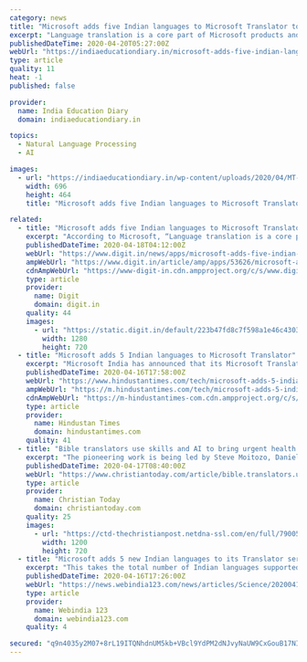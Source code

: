 ```yaml
---
category: news
title: "Microsoft adds five Indian languages to Microsoft Translator to help break communication barriers"
excerpt: "Language translation is a core part of Microsoft products and services. Users can avail the benefits of AI and Deep Neural Networks-enhanced, real-time translation in all these languages while using Bing and the Microsoft Translator website, as well as the Microsoft Translator App for Android, IOS and Windows. The Microsoft Translator app can ..."
publishedDateTime: 2020-04-20T05:27:00Z
webUrl: "https://indiaeducationdiary.in/microsoft-adds-five-indian-languages-to-microsoft-translator-to-help-break-communication-barriers/"
type: article
quality: 11
heat: -1
published: false

provider:
  name: India Education Diary
  domain: indiaeducationdiary.in

topics:
  - Natural Language Processing
  - AI

images:
  - url: "https://indiaeducationdiary.in/wp-content/uploads/2020/04/MT-PR-Indic-Text-01-1-696x464.jpg"
    width: 696
    height: 464
    title: "Microsoft adds five Indian languages to Microsoft Translator to help break communication barriers"

related:
  - title: "Microsoft adds five Indian languages to Microsoft Translator"
    excerpt: "According to Microsoft, “Language translation is a core part of Microsoft products and services. Users can avail the benefits of AI and Deep Neural Networks-enhanced, real-time translation in all these languages while using Bing and the Microsoft Translator website, as well as the Microsoft Translator App for Android, IOS and Windows."
    publishedDateTime: 2020-04-18T04:12:00Z
    webUrl: "https://www.digit.in/news/apps/microsoft-adds-five-indian-languages-to-microsoft-translator-53626.html"
    ampWebUrl: "https://www.digit.in/article/amp/apps/53626/microsoft-adds-five-indian-languages-to-microsoft-translator"
    cdnAmpWebUrl: "https://www-digit-in.cdn.ampproject.org/c/s/www.digit.in/article/amp/apps/53626/microsoft-adds-five-indian-languages-to-microsoft-translator"
    type: article
    provider:
      name: Digit
      domain: digit.in
    quality: 44
    images:
      - url: "https://static.digit.in/default/223b47fd8c7f598a1e46c43038d9d58c33f10470.jpeg"
        width: 1280
        height: 720
  - title: "Microsoft adds 5 Indian languages to Microsoft Translator"
    excerpt: "Microsoft India has announced that its Microsoft Translator will now offer real time translation in five additional languages including Gujarati, Marathi, Kannada, Malayalam and Punjabi."
    publishedDateTime: 2020-04-16T17:58:00Z
    webUrl: "https://www.hindustantimes.com/tech/microsoft-adds-5-indian-languages-to-microsoft-translator/story-yzTyLkYzC1HHdnua3FwpcL.html"
    ampWebUrl: "https://m.hindustantimes.com/tech/microsoft-adds-5-indian-languages-to-microsoft-translator/story-yzTyLkYzC1HHdnua3FwpcL_amp.html"
    cdnAmpWebUrl: "https://m-hindustantimes-com.cdn.ampproject.org/c/s/m.hindustantimes.com/tech/microsoft-adds-5-indian-languages-to-microsoft-translator/story-yzTyLkYzC1HHdnua3FwpcL_amp.html"
    type: article
    provider:
      name: Hindustan Times
      domain: hindustantimes.com
    quality: 41
  - title: "Bible translators use skills and AI to bring urgent health messages to marginalised language groups"
    excerpt: "The pioneering work is being led by Steve Moitozo, Daniel Whitenack and Rob Hess of SIL International, a partner organisation of Wycliffe Bible Translators, with a helping hand from AI. \"Much of the world's digital media is available in only a couple of dozen languages, and translation platforms like Google Translate only support around 100 ..."
    publishedDateTime: 2020-04-17T08:40:00Z
    webUrl: "https://www.christiantoday.com/article/bible.translators.use.skills.and.ai.to.bring.urgent.health.messages.to.marginalised.language.groups/134708.htm"
    type: article
    provider:
      name: Christian Today
      domain: christiantoday.com
    quality: 25
    images:
      - url: "https://ctd-thechristianpost.netdna-ssl.com/en/full/79005/coronavirus.jpg"
        width: 1200
        height: 720
  - title: "Microsoft adds 5 new Indian languages to its Translator service"
    excerpt: "This takes the total number of Indian languages supported to 10, including Bengali, Hindi, Tamil, Telugu and Urdu. With this, the service will now allow over 90 per cent of Indians to access information and work in their native/preferred languages,"
    publishedDateTime: 2020-04-16T17:26:00Z
    webUrl: "https://news.webindia123.com/news/articles/Science/20200416/3541908.html"
    type: article
    provider:
      name: Webindia 123
      domain: webindia123.com
    quality: 4

secured: "q9n4035y2M07+8rL19ITQNhdnUM5kb+VBcl9YdPM2dNJvyNaUW9CxGouB17NILw7f3hWdqPI7EXFw9YPJTExx7BMpE2Ay3eYPdlGKeZ2ddz1H/todkyiegwwHGaqE1oi7elV4rdscbliw04s/Ywd5eJmxTtkZypHjA2BP+bJDNKhrLPGATIZjorml/6DCXkYPjqOMBzOKps1YPzZlmtOVmQIRtfOtsQOjqKCJ44eceEQSogtEtn6Un3jFvYO9ZH+nKxxRJWz+/v99gSl0s7JouNSKu1oTDlBRHpPEqDM8DUSg7IBkKeYCz09I0I6bkI7jKLqJIV9qYgwH4zRqwg/37mTP+9gNm7X+oSh4l7rN1LHecT4ZxXmrROYfwSq7cUhtBKdhF8BlS8t8tFkdnYNyiKWzTLU41I+j+fwqjASAHcKaHEwCQaiC56MisnwHlISNegrOu9Ds3jT1z2BE2BcGU8/HeiQ0bjFGT2N2qOvy4s=;bPiRExbFB6CYVH2yQfes0Q=="
---
```


